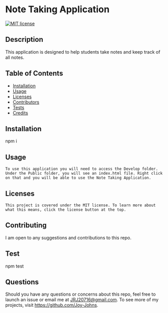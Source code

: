 # Note Taking Application

  [![MIT license](https://img.shields.io/badge/License-MIT-blue.svg)](https://mit-license.org/)

  ## Description
This application is designed to help students take notes and keep track of all notes. 


  ## Table of Contents
  * [Installation](#installation)
  * [Usage](#usage)
  * [Licenses](#licenses)
  * [Contributors](#contributors)
  * [Tests](#tests)
  * [Credits](#credits)
  
  ## Installation
  npm i

  ## Usage
    To use this application you will need to access the Develop folder. Under the Public folder, you will see an index.html file. Right click on that and you will be able to use the Note Taking Application.

  ## Licenses
    This project is covered under the MIT license. To learn more about what this means, click the license button at the top.

  ## Contributing
  I am open to any suggestions and contributions to this repo.

  ## Test
  npm test


  ## Questions
  Should you have any questions or concerns about this repo, feel free to launch an issue or email me at 
  JRJ20716@gmail.com. To see more of my projects, visit https://github.com/Joy-Johns.